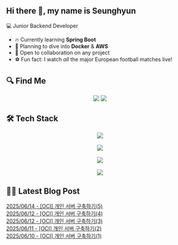 

## Hi there 👋, my name is Seunghyun

💻 Junior Backend Developer

- 🔥 Currently learning **Spring Boot**
- 🌊 Planning to dive into **Docker** & **AWS**
- 🤝 Open to collaboration on any project
- ⚽ Fun fact: I watch *all* the major European football matches live!

## 🔍 Find Me

<p align="center">
  <a href="https://cojoop.tistory.com"><img src="https://img.shields.io/badge/Tech Blog-000000?style=for-the-badge&logo=tistory&logoColor=white&link=https://winn-dev.tistory.com/"/></a>
  <a href="mailto:tmdgus8779@gmail.com"><img src="https://img.shields.io/badge/Gmail-d14836?style=for-the-badge&logo=Gmail&logoColor=white&link=mailto:tmdgus8779@gmail.com"/></a>
</p>

## 🛠️ Tech Stack

<div align="center">
  <img src="https://go-skill-icons.vercel.app/api/icons?i=html,css,bootstrap,js,jquery" />
</div>
&nbsp;
<div align="center">
  <img src="https://go-skill-icons.vercel.app/api/icons?i=py,java,flask,spring,mysql,oracle" />
</div>
&nbsp;
<div align="center">
  <img src="https://skillicons.dev/icons?i=docker,git,github,ubuntu" />
</div>
&nbsp;
<div align="center">
  <img src="https://go-skill-icons.vercel.app/api/icons?i=dbeaver,eclipse,idea,vscode,vim" />
</div>

## ✍🏻 Latest Blog Post

[2025/06/14 - [OCI] 개인 서버 구축하기(5)](https://cojoop.tistory.com/entry/OCI-%EA%B0%9C%EC%9D%B8-%EC%84%9C%EB%B2%84-%EA%B5%AC%EC%B6%95%ED%95%98%EA%B8%B05) <br/>
[2025/06/12 - [OCI] 개인 서버 구축하기(4)](https://cojoop.tistory.com/entry/OCI-%EA%B0%9C%EC%9D%B8-%EC%84%9C%EB%B2%84-%EA%B5%AC%EC%B6%95%ED%95%98%EA%B8%B04) <br/>
[2025/06/12 - [OCI] 개인 서버 구축하기(3)](https://cojoop.tistory.com/entry/OCI-%EA%B0%9C%EC%9D%B8-%EC%84%9C%EB%B2%84-%EA%B5%AC%EC%B6%95%ED%95%98%EA%B8%B03) <br/>
[2025/06/11 - [OCI] 개인 서버 구축하기(2)](https://cojoop.tistory.com/entry/OCI-%EA%B0%9C%EC%9D%B8-%EC%84%9C%EB%B2%84-%EA%B5%AC%EC%B6%95%ED%95%98%EA%B8%B02) <br/>
[2025/06/10 - [OCI] 개인 서버 구축하기(1)](https://cojoop.tistory.com/entry/OCI-%EA%B0%9C%EC%9D%B8-%EC%84%9C%EB%B2%84-%EA%B5%AC%EC%B6%95%ED%95%98%EA%B8%B01) <br/>
